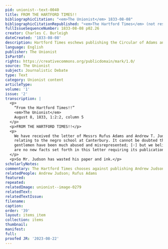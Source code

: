 ```yaml
---
pid: unionist--text-0040
title: FROM THE HARTFORD TIMES!!
bibliographicCitation: "<em>The Unionist</em> 1833-08-08"
bibliographicCitationRepublished: "<em>The Hartford Times</em> (not researched)"
fullIssueSequenceNumber: 1833-08-08 p02.26
creator: Charles C. Burleigh
dateCreated: '1833-08-08'
description: Hartford Times eschews publishing the Circular of Adams and Judson
language: English
publisher: The Unionist
IsPartOf: 
rights: https://creativecommons.org/publicdomain/mark/1.0/
source: The Unionist
subject: Journalistic Debate
type: Text
category: Unionist content
articleType: 
volume: '1'
issue: '2'
transcription: |
  <p>
    “From the Hartford Times!!”
    <em>The Unionist</em>
    August 8, 1833, 1:2:2, column 5
  </p>
  <p>FROM THE HARTFORD TIMES!!</p>
  <p>
    We have received the letter of Messrs Rufus Adams and Andrew T. Judson
    relating to the negro school at Canterbury. It cannot be doubted that these
    gentlemen have been much abused and misrepresented; [☞] but we believe there
    are no new facts set forth in this letter requiring its publication. [☞]
  </p>
  <p>So Mr. Judson has wasted his paper and ink.</p>
scholarlyNotes: 
commentary: The Hartford Times chooses against publishing Andrew Judson's circular.
relatedPeople: Andrew Judson; Rufus Adams
featured: 
repeated: 
relatedImage: unionist--image-0279
relatedText: 
relatedTextIssue: 
filename: 
caption: 
order: '39'
layout: items_item
collection: items
thumbnail: 
manifest: 
full: 
proofed JR: '2023-08-22'
---
```

